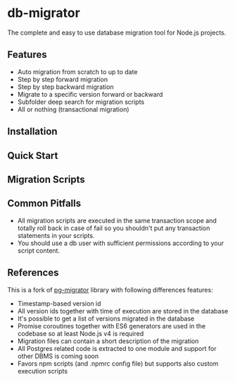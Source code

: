 db-migrator
===========

The complete and easy to use database migration tool for Node.js projects.

## Features

  * Auto migration from scratch to up to date
  * Step by step forward migration
  * Step by step backward migration
  * Migrate to a specific version forward or backward
  * Subfolder deep search for migration scripts
  * All or nothing (transactional migration)

## Installation

## Quick Start

## Migration Scripts

## Common Pitfalls

* All migration scripts are executed in the same transaction scope and totally roll back in case of fail so you shouldn't put any transaction statements in your scripts.
* You should use a db user with sufficient permissions according to your script content.

## References

This is a fork of [pg-migrator](https://github.com/aphel-bilisim-hizmetleri/pg-migrator) library with following differences features:

  * Timestamp-based version id
  * All version ids together with time of execution are stored in the database
  * It's possible to get a list of versions migrated in the database
  * Promise coroutines together with ES6 generators are used in the codebase so at least Node.js v4 is required
  * Migration files can contain a short description of the migration
  * All Postgres related code is extracted to one module and support for other DBMS is coming soon
  * Favors npm scripts (and .npmrc config file) but supports also custom execution scripts
